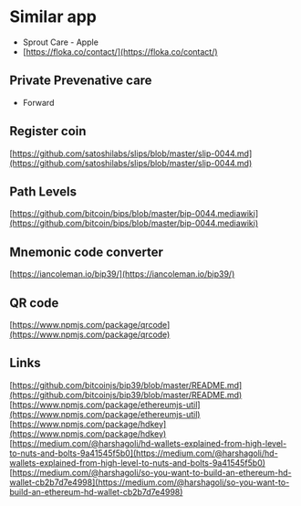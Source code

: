 # Similar app

- Sprout Care - Apple
- [https://floka.co/contact/](https://floka.co/contact/)

## Private Prevenative care

- Forward

## Register coin

[https://github.com/satoshilabs/slips/blob/master/slip-0044.md](https://github.com/satoshilabs/slips/blob/master/slip-0044.md)

## Path Levels

[https://github.com/bitcoin/bips/blob/master/bip-0044.mediawiki](https://github.com/bitcoin/bips/blob/master/bip-0044.mediawiki)

## Mnemonic code converter

[https://iancoleman.io/bip39/](https://iancoleman.io/bip39/)

## QR code

[https://www.npmjs.com/package/qrcode](https://www.npmjs.com/package/qrcode)

## Links

[https://github.com/bitcoinjs/bip39/blob/master/README.md](https://github.com/bitcoinjs/bip39/blob/master/README.md)
[https://www.npmjs.com/package/ethereumjs-util](https://www.npmjs.com/package/ethereumjs-util)
[https://www.npmjs.com/package/hdkey](https://www.npmjs.com/package/hdkey)
[https://medium.com/@harshagoli/hd-wallets-explained-from-high-level-to-nuts-and-bolts-9a41545f5b0](https://medium.com/@harshagoli/hd-wallets-explained-from-high-level-to-nuts-and-bolts-9a41545f5b0)
[https://medium.com/@harshagoli/so-you-want-to-build-an-ethereum-hd-wallet-cb2b7d7e4998](https://medium.com/@harshagoli/so-you-want-to-build-an-ethereum-hd-wallet-cb2b7d7e4998)

